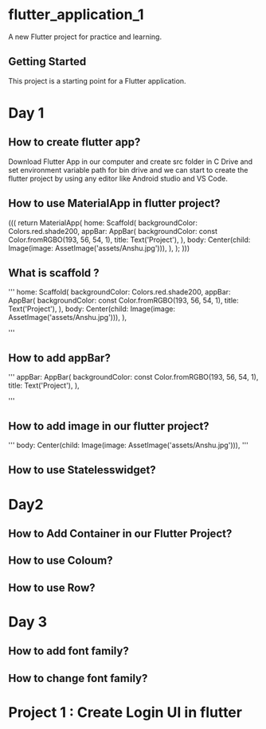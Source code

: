 # flutter_application_1

A new Flutter project for practice and learning.

## Getting Started

This project is a starting point for a Flutter application.

# Day 1

## How to create flutter app?
Download Flutter App in our computer and create src folder in C Drive and set environment variable path for bin drive and we can start to create the flutter project by using any editor like Android studio and VS Code.

## How to use MaterialApp in flutter project?
(((
return MaterialApp(
      home: Scaffold(
        backgroundColor: Colors.red.shade200,
        appBar: AppBar(
          backgroundColor: const Color.fromRGBO(193, 56, 54, 1),
          title: Text('Project'),
        ),
        body: Center(child: Image(image: AssetImage('assets/Anshu.jpg'))),
      ),
    );
)))


## What is scaffold ?
'''
home: Scaffold(
        backgroundColor: Colors.red.shade200,
        appBar: AppBar(
          backgroundColor: const Color.fromRGBO(193, 56, 54, 1),
          title: Text('Project'),
        ),
        body: Center(child: Image(image: AssetImage('assets/Anshu.jpg'))),
      ),

'''
## How to add appBar?
'''
appBar: AppBar(
          backgroundColor: const Color.fromRGBO(193, 56, 54, 1),
          title: Text('Project'),
        ),
      
'''

## How to add image in our flutter project?
'''
body: Center(child: Image(image: AssetImage('assets/Anshu.jpg'))),
'''

## How to use Statelesswidget?

# Day2

## How to Add Container in our Flutter Project?

## How to use Coloum?

## How to use Row?

# Day 3

## How to add font family?

## How to change font family?

# Project 1 : Create Login UI in flutter